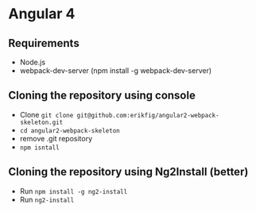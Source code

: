 # Angular 4

## Requirements

- Node.js
- webpack-dev-server (npm install -g webpack-dev-server)

## Cloning the repository using console

- Clone ``git clone git@github.com:erikfig/angular2-webpack-skeleton.git``
- ``cd angular2-webpack-skeleton``
- remove .git repository
- ``npm isntall``


## Cloning the repository using Ng2Install (better)

- Run ``npm install -g ng2-install``
- Run ``ng2-install``
